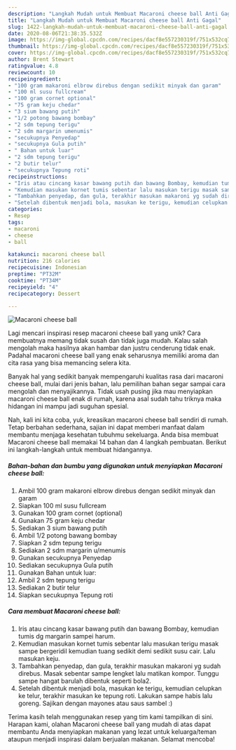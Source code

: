 ```yaml
---
description: "Langkah Mudah untuk Membuat Macaroni cheese ball Anti Gagal"
title: "Langkah Mudah untuk Membuat Macaroni cheese ball Anti Gagal"
slug: 1422-langkah-mudah-untuk-membuat-macaroni-cheese-ball-anti-gagal
date: 2020-08-06T21:38:35.532Z
image: https://img-global.cpcdn.com/recipes/dacf8e557230319f/751x532cq70/macaroni-cheese-ball-foto-resep-utama.jpg
thumbnail: https://img-global.cpcdn.com/recipes/dacf8e557230319f/751x532cq70/macaroni-cheese-ball-foto-resep-utama.jpg
cover: https://img-global.cpcdn.com/recipes/dacf8e557230319f/751x532cq70/macaroni-cheese-ball-foto-resep-utama.jpg
author: Brent Stewart
ratingvalue: 4.8
reviewcount: 10
recipeingredient:
- "100 gram makaroni elbrow direbus dengan sedikit minyak dan garam"
- "100 ml susu fullcream"
- "100 gram cornet optional"
- "75 gram keju chedar"
- "3 sium bawang putih"
- "1/2 potong bawang bombay"
- "2 sdm tepung terigu"
- "2 sdm margarin umenumis"
- "secukupnya Penyedap"
- "secukupnya Gula putih"
- " Bahan untuk luar"
- "2 sdm tepung terigu"
- "2 butir telur"
- "secukupnya Tepung roti"
recipeinstructions:
- "Iris atau cincang kasar bawang putih dan bawang Bombay, kemudian tumis dg margarin sampei harum."
- "Kemudian masukan kornet tumis sebentar lalu masukan terigu masak sampe bergeridil kemudian tuang sedikit demi sedikit susu cair. Lalu masukan keju."
- "Tambahkan penyedap, dan gula, terakhir masukan makaroni yg sudah direbus. Masak sebentar sampe lengket lalu matikan kompor. Tunggu sampe hangat barulah dibentuk seperti bola2."
- "Setelah dibentuk menjadi bola, masukan ke terigu, kemudian celupkan ke telur, terakhir masukan ke tepung roti. Lakukan sampe habis lalu goreng. Sajikan dengan mayones atau saus sambel :)"
categories:
- Resep
tags:
- macaroni
- cheese
- ball

katakunci: macaroni cheese ball 
nutrition: 216 calories
recipecuisine: Indonesian
preptime: "PT32M"
cooktime: "PT34M"
recipeyield: "4"
recipecategory: Dessert

---
```



![Macaroni cheese ball](https://img-global.cpcdn.com/recipes/dacf8e557230319f/751x532cq70/macaroni-cheese-ball-foto-resep-utama.jpg)

Lagi mencari inspirasi resep macaroni cheese ball yang unik? Cara membuatnya memang tidak susah dan tidak juga mudah. Kalau salah mengolah maka hasilnya akan hambar dan justru cenderung tidak enak. Padahal macaroni cheese ball yang enak seharusnya memiliki aroma dan cita rasa yang bisa memancing selera kita.



Banyak hal yang sedikit banyak mempengaruhi kualitas rasa dari macaroni cheese ball, mulai dari jenis bahan, lalu pemilihan bahan segar sampai cara mengolah dan menyajikannya. Tidak usah pusing jika mau menyiapkan macaroni cheese ball enak di rumah, karena asal sudah tahu triknya maka hidangan ini mampu jadi suguhan spesial.


Nah, kali ini kita coba, yuk, kreasikan macaroni cheese ball sendiri di rumah. Tetap berbahan sederhana, sajian ini dapat memberi manfaat dalam membantu menjaga kesehatan tubuhmu sekeluarga. Anda bisa membuat Macaroni cheese ball memakai 14 bahan dan 4 langkah pembuatan. Berikut ini langkah-langkah untuk membuat hidangannya.

<!--inarticleads1-->

##### Bahan-bahan dan bumbu yang digunakan untuk menyiapkan Macaroni cheese ball:

1. Ambil 100 gram makaroni elbrow direbus dengan sedikit minyak dan garam
1. Siapkan 100 ml susu fullcream
1. Gunakan 100 gram cornet (optional)
1. Gunakan 75 gram keju chedar
1. Sediakan 3 sium bawang putih
1. Ambil 1/2 potong bawang bombay
1. Siapkan 2 sdm tepung terigu
1. Sediakan 2 sdm margarin u/menumis
1. Gunakan secukupnya Penyedap
1. Sediakan secukupnya Gula putih
1. Gunakan  Bahan untuk luar:
1. Ambil 2 sdm tepung terigu
1. Sediakan 2 butir telur
1. Siapkan secukupnya Tepung roti




<!--inarticleads2-->

##### Cara membuat Macaroni cheese ball:

1. Iris atau cincang kasar bawang putih dan bawang Bombay, kemudian tumis dg margarin sampei harum.
1. Kemudian masukan kornet tumis sebentar lalu masukan terigu masak sampe bergeridil kemudian tuang sedikit demi sedikit susu cair. Lalu masukan keju.
1. Tambahkan penyedap, dan gula, terakhir masukan makaroni yg sudah direbus. Masak sebentar sampe lengket lalu matikan kompor. Tunggu sampe hangat barulah dibentuk seperti bola2.
1. Setelah dibentuk menjadi bola, masukan ke terigu, kemudian celupkan ke telur, terakhir masukan ke tepung roti. Lakukan sampe habis lalu goreng. Sajikan dengan mayones atau saus sambel :)




Terima kasih telah menggunakan resep yang tim kami tampilkan di sini. Harapan kami, olahan Macaroni cheese ball yang mudah di atas dapat membantu Anda menyiapkan makanan yang lezat untuk keluarga/teman ataupun menjadi inspirasi dalam berjualan makanan. Selamat mencoba!
